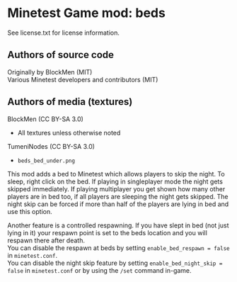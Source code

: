 Minetest Game mod: beds
=======================
See license.txt for license information.

Authors of source code
----------------------
Originally by BlockMen (MIT)<br>
Various Minetest developers and contributors (MIT)

Authors of media (textures)
---------------------------
BlockMen (CC BY-SA 3.0)
- All textures unless otherwise noted

TumeniNodes (CC BY-SA 3.0)
- `beds_bed_under.png`

This mod adds a bed to Minetest which allows players to skip the night.
To sleep, right click on the bed. If playing in singleplayer mode the night gets skipped
immediately. If playing multiplayer you get shown how many other players are in bed too,
if all players are sleeping the night gets skipped. The night skip can be forced if more
than half of the players are lying in bed and use this option.

Another feature is a controlled respawning. If you have slept in bed (not just lying in
it) your respawn point is set to the beds location and you will respawn there after
death.<br>
You can disable the respawn at beds by setting `enable_bed_respawn = false` in
`minetest.conf`.<br>
You can disable the night skip feature by setting `enable_bed_night_skip = false` in
`minetest.conf` or by using the `/set` command in-game.
